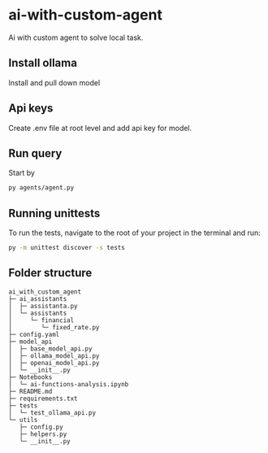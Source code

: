 # ai-with-custom-agent
Ai with custom agent to solve local task.

## Install ollama
Install and pull down model

## Api keys
Create .env file at root level and add api key for model.

## Run query 
Start by 
```bash
py agents/agent.py
```

## Running unittests
To run the tests, navigate to the root of your project in the terminal and run:
```bash
py -m unittest discover -s tests
```

## Folder structure
```
ai_with_custom_agent
├─ ai_assistants
│  ├─ assistanta.py
│  └─ assistants
│     └─ financial
│        └─ fixed_rate.py
├─ config.yaml
├─ model_api
│  ├─ base_model_api.py
│  ├─ ollama_model_api.py
│  ├─ openai_model_api.py
│  └─ __init__.py
├─ Notebooks
│  └─ ai-functions-analysis.ipynb
├─ README.md
├─ requirements.txt
├─ tests
│  └─ test_ollama_api.py
└─ utils
   ├─ config.py
   ├─ helpers.py
   └─ __init__.py
